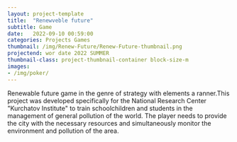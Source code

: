 ```yaml
---
layout: project-template
title:  "Renewveble future"
subtitle: Game
date:   2022-09-10 00:59:00
categories: Projects Games
thumbnail: /img/Renew-Future/Renew-Future-thumbnail.png
projectend: wor date 2022 SUMMER
thumbnail-class: project-thumbnail-container block-size-m
images:
- /img/poker/
---
```


Renewable future game in the genre of strategy with elements
a ranner.This project was developed specifically for the National Research Center "Kurchatov Institute" to train schoolchildren and students in the management of general pollution of the world.
The player needs to provide the city with the necessary resources and simultaneously monitor the environment and pollution of the area.